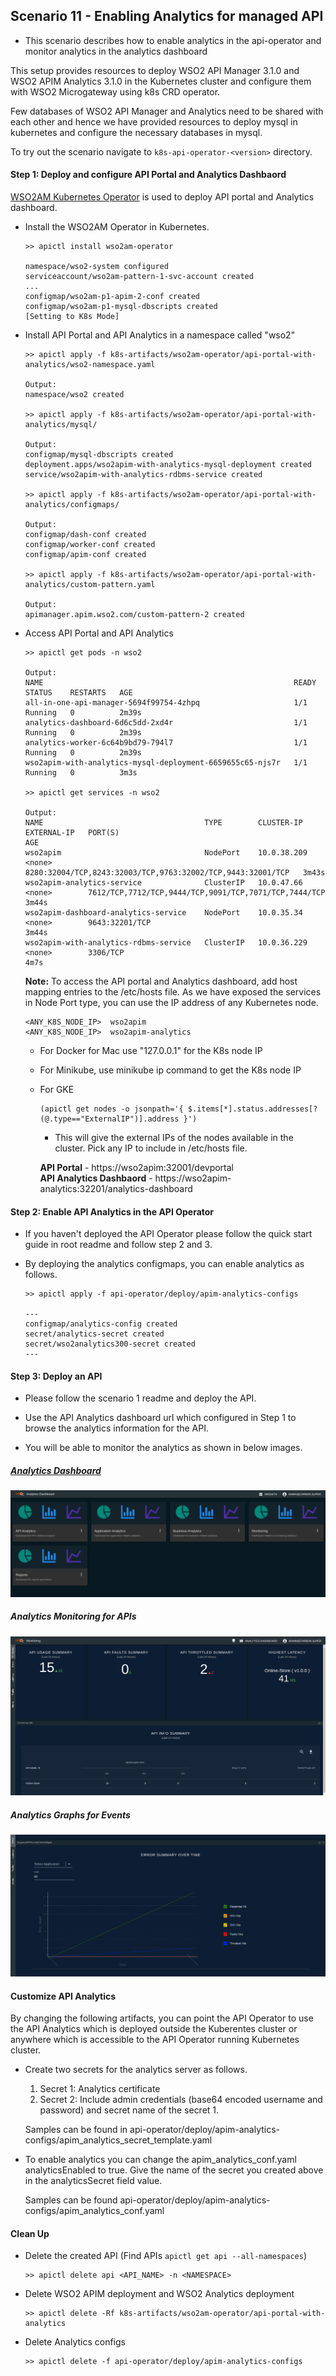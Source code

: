 ## Scenario 11 - Enabling Analytics for managed API


- This scenario describes how to enable analytics in the api-operator and monitor analytics in the analytics dashboard

This setup provides resources to deploy WSO2 API Manager 3.1.0 and WSO2 APIM Analytics 3.1.0 in the Kubernetes cluster and configure them with WSO2 Microgateway using k8s CRD operator.
 
Few databases of WSO2 API Manager and Analytics need to be shared with each other and hence we have provided resources to deploy mysql in kubernetes and configure the necessary databases in mysql.


To try out the scenario navigate to ```k8s-api-operator-<version>``` directory.

#### Step 1: Deploy and configure API Portal and Analytics Dashbaord

[WSO2AM Kubernetes Operator](https://github.com/wso2/k8s-wso2am-operator) is used to deploy API portal and Analytics dashboard. 

- Install the WSO2AM Operator in Kubernetes.

    ```
    >> apictl install wso2am-operator
    
    namespace/wso2-system configured
    serviceaccount/wso2am-pattern-1-svc-account created
    ...
    configmap/wso2am-p1-apim-2-conf created
    configmap/wso2am-p1-mysql-dbscripts created
    [Setting to K8s Mode]
    ```

- Install API Portal and API Analytics in a namespace called "wso2"

    ```
    >> apictl apply -f k8s-artifacts/wso2am-operator/api-portal-with-analytics/wso2-namespace.yaml
    
    Output:
    namespace/wso2 created

    >> apictl apply -f k8s-artifacts/wso2am-operator/api-portal-with-analytics/mysql/
    
    Output:
    configmap/mysql-dbscripts created
    deployment.apps/wso2apim-with-analytics-mysql-deployment created
    service/wso2apim-with-analytics-rdbms-service created
    
    >> apictl apply -f k8s-artifacts/wso2am-operator/api-portal-with-analytics/configmaps/
    
    Output:
    configmap/dash-conf created
    configmap/worker-conf created
    configmap/apim-conf created
    
    >> apictl apply -f k8s-artifacts/wso2am-operator/api-portal-with-analytics/custom-pattern.yaml
    
    Output:
    apimanager.apim.wso2.com/custom-pattern-2 created
    ```

- Access API Portal and API Analytics 

    ```
    >> apictl get pods -n wso2
    
    Output:
    NAME                                                        READY   STATUS    RESTARTS   AGE
    all-in-one-api-manager-5694f99754-4zhpq                     1/1     Running   0          2m39s
    analytics-dashboard-6d6c5dd-2xd4r                           1/1     Running   0          2m39s
    analytics-worker-6c64b9bd79-794l7                           1/1     Running   0          2m39s
    wso2apim-with-analytics-mysql-deployment-6659655c65-njs7r   1/1     Running   0          3m3s
    
    >> apictl get services -n wso2
    
    Output:
    NAME                                    TYPE        CLUSTER-IP    EXTERNAL-IP   PORT(S)                                                       AGE
    wso2apim                                NodePort    10.0.38.209   <none>        8280:32004/TCP,8243:32003/TCP,9763:32002/TCP,9443:32001/TCP   3m43s
    wso2apim-analytics-service              ClusterIP   10.0.47.66    <none>        7612/TCP,7712/TCP,9444/TCP,9091/TCP,7071/TCP,7444/TCP         3m44s
    wso2apim-dashboard-analytics-service    NodePort    10.0.35.34    <none>        9643:32201/TCP                                                3m44s
    wso2apim-with-analytics-rdbms-service   ClusterIP   10.0.36.229   <none>        3306/TCP                                                      4m7s
    ```
    
    **Note:** To access the API portal and Analytics dashboard, add host mapping entries to the /etc/hosts file. As we have exposed the services in Node Port type, you can use the IP address of any Kubernetes node.
    
    ```
    <ANY_K8S_NODE_IP>  wso2apim
    <ANY_K8S_NODE_IP>  wso2apim-analytics
    ```

    - For Docker for Mac use "127.0.0.1" for the K8s node IP
    - For Minikube, use minikube ip command to get the K8s node IP
    - For GKE
        ```$xslt
        (apictl get nodes -o jsonpath='{ $.items[*].status.addresses[?(@.type=="ExternalIP")].address }')
        ```
        - This will give the external IPs of the nodes available in the cluster. Pick any IP to include in /etc/hosts file.
      
       **API Portal** - https://wso2apim:32001/devportal <br>
       **API Analytics Dashbaord** - https://wso2apim-analytics:32201/analytics-dashboard


#### Step 2: Enable API Analytics in the API Operator

- If you haven't deployed the API Operator please follow the quick start guide in root readme and follow step 2 and 3.
- By deploying the analytics configmaps, you can enable analytics as follows.

    ```
    >> apictl apply -f api-operator/deploy/apim-analytics-configs
    
    ---
    configmap/analytics-config created
    secret/analytics-secret created
    secret/wso2analytics300-secret created
    ---
    ```

#### Step 3: Deploy an API

- Please follow the scenario 1 readme and deploy the API.

- Use the API Analytics dashboard url which configured in Step 1 to browse the analytics information for the API.

- You will be able to monitor the analytics as shown in below images.

##### [Analytics Dashboard](https://wso2apim-analytics:32201/analytics-dashboard)
![Alt text](images/dashboard.png?raw=true "Analytics-Dashboards")

##### Analytics Monitoring for APIs

![Alt text](images/analytics-monitoring.png?raw=true "Monitoring Analytics")

##### Analytics Graphs for Events

![Alt text](images/analytics-graphs.png?raw=true "Graphs for Analytics")


#### Customize API Analytics 

By changing the following artifacts, you can point the API Operator to use the API Analytics which is deployed outside the Kuberentes cluster or anywhere which is accessible to the API Operator running Kubernetes cluster.

- Create two secrets for the analytics server as follows.

    1. Secret 1: Analytics certificate
    2. Secret 2: Include admin credentials (base64 encoded username and password) and secret name of the secret 1.
    
    Samples can be found in api-operator/deploy/apim-analytics-configs/apim_analytics_secret_template.yaml
    
- To enable analytics you can change the apim_analytics_conf.yaml analyticsEnabled to true. Give the name of the secret you created above in the analyticsSecret field value.

    Samples can be found api-operator/deploy/apim-analytics-configs/apim_analytics_conf.yaml

#### Clean Up

- Delete the created API (Find APIs `apictl get api --all-namespaces`)
    ```shell script
    >> apictl delete api <API_NAME> -n <NAMESPACE>
    ```
- Delete WSO2 APIM deployment and WSO2 Analytics deployment
    ```shell script
    >> apictl delete -Rf k8s-artifacts/wso2am-operator/api-portal-with-analytics
    ```
- Delete Analytics configs
    ```shell script
    >> apictl delete -f api-operator/deploy/apim-analytics-configs
    ```